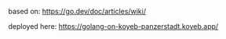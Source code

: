 based on: https://go.dev/doc/articles/wiki/

deployed here: https://golang-on-koyeb-panzerstadt.koyeb.app/
